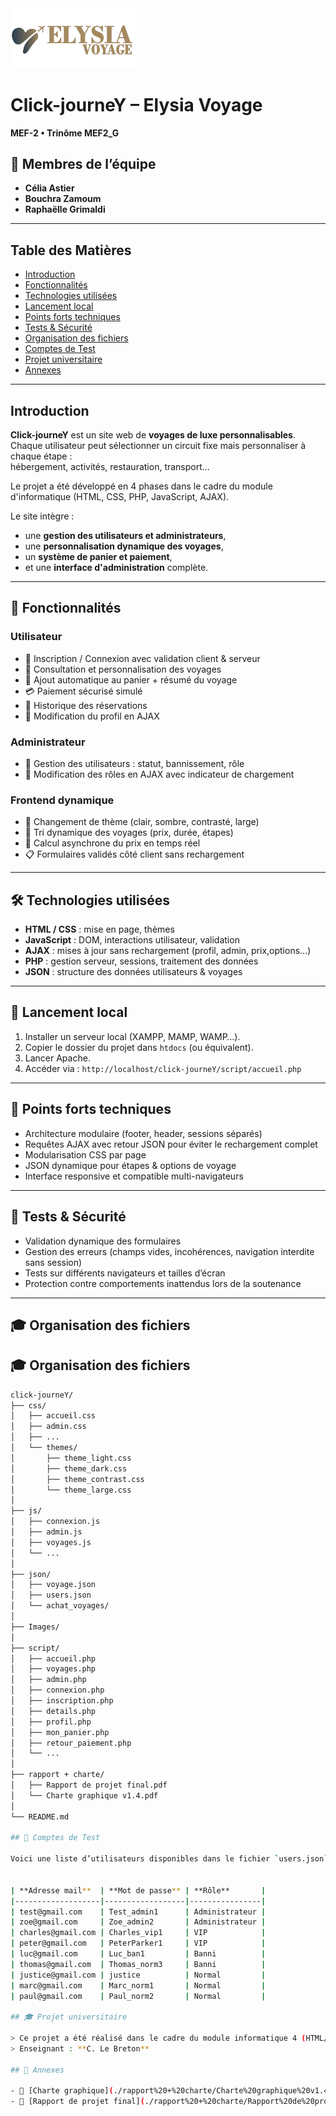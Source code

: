 <img src="Images/logo.png" alt="Logo Elysia Voyage" width="200">

# Click-journeY – Elysia Voyage

**MEF-2 • Trinôme MEF2_G**
## 👥 Membres de l’équipe

- **Célia Astier**
- **Bouchra Zamoum**
- **Raphaëlle Grimaldi**

---
## Table des Matières 
- [Introduction](#introduction)
- [Fonctionnalités](#fonctionnalités)
- [Technologies utilisées](#technologies-utilisées)
- [Lancement local](#lancement-local)
- [Points forts techniques](#points-forts-techniques)
- [Tests & Sécurité](#tests--sécurité)
- [Organisation des fichiers](#organisation-des-fichiers)
- [Comptes de Test](#comptes-de-test)
- [Projet universitaire](#projet-universitaire)
- [Annexes](#annexes)
---

## Introduction

**Click-journeY** est un site web de **voyages de luxe personnalisables**.  
Chaque utilisateur peut sélectionner un circuit fixe mais personnaliser à chaque étape :  
hébergement, activités, restauration, transport…

Le projet a été développé en 4 phases dans le cadre du module d'informatique (HTML, CSS, PHP, JavaScript, AJAX).

Le site intègre :
- une **gestion des utilisateurs et administrateurs**,
- une **personnalisation dynamique des voyages**,
- un **système de panier et paiement**,
- et une **interface d'administration** complète.

---

## 🧾 Fonctionnalités

### Utilisateur
- 🔐 Inscription / Connexion avec validation client & serveur
- 🧳 Consultation et personnalisation des voyages
- 🛒 Ajout automatique au panier + résumé du voyage
- 💳 Paiement sécurisé simulé
- 🧾 Historique des réservations
- 👤 Modification du profil en AJAX

### Administrateur
- 👥 Gestion des utilisateurs : statut, bannissement, rôle
- 🔄 Modification des rôles en AJAX avec indicateur de chargement

### Frontend dynamique
- 🎨 Changement de thème (clair, sombre, contrasté, large)
- 🧠 Tri dynamique des voyages (prix, durée, étapes)
- 🧮 Calcul asynchrone du prix en temps réel
- 📋 Formulaires validés côté client sans rechargement

---

## 🛠️ Technologies utilisées

- **HTML / CSS** : mise en page, thèmes
- **JavaScript** : DOM, interactions utilisateur, validation
- **AJAX** : mises à jour sans rechargement (profil, admin, prix,options…)
- **PHP** : gestion serveur, sessions, traitement des données
- **JSON** : structure des données utilisateurs & voyages

---

## 🚀 Lancement local

1. Installer un serveur local (XAMPP, MAMP, WAMP…).
2. Copier le dossier du projet dans `htdocs` (ou équivalent).
3. Lancer Apache.
4. Accéder via : `http://localhost/click-journeY/script/accueil.php`

---

## 🐞 Points forts techniques

- Architecture modulaire (footer, header, sessions séparés)
- Requêtes AJAX avec retour JSON pour éviter le rechargement complet
- Modularisation CSS par page
- JSON dynamique pour étapes & options de voyage
- Interface responsive et compatible multi-navigateurs

---

## 🧪 Tests & Sécurité

- Validation dynamique des formulaires
- Gestion des erreurs (champs vides, incohérences, navigation interdite sans session)
- Tests sur différents navigateurs et tailles d’écran
- Protection contre comportements inattendus lors de la soutenance

---


## 🎓 Organisation des fichiers
## 🎓 Organisation des fichiers

```bash
click-journeY/
├── css/
│   ├── accueil.css
│   ├── admin.css
│   ├── ...
│   └── themes/
│       ├── theme_light.css
│       ├── theme_dark.css
│       ├── theme_contrast.css
│       └── theme_large.css
│
├── js/
│   ├── connexion.js
│   ├── admin.js
│   ├── voyages.js
│   └── ...
│
├── json/
│   ├── voyage.json
│   ├── users.json
│   └── achat_voyages/
│
├── Images/
│
├── script/
│   ├── accueil.php
│   ├── voyages.php
│   ├── admin.php
│   ├── connexion.php
│   ├── inscription.php
│   ├── details.php
│   ├── profil.php
│   ├── mon_panier.php
│   ├── retour_paiement.php
│   └── ...
│
├── rapport + charte/
│   ├── Rapport de projet final.pdf
│   └── Charte graphique v1.4.pdf
│
└── README.md

## 👤 Comptes de Test

Voici une liste d’utilisateurs disponibles dans le fichier `users.json` pour vos tests :


| **Adresse mail**  | **Mot de passe** | **Rôle**       |
|-------------------|------------------|----------------|
| test@gmail.com    | Test_admin1      | Administrateur |
| zoe@gmail.com     | Zoe_admin2       | Administrateur |
| charles@gmail.com | Charles_vip1     | VIP            |
| peter@gmail.com   | PeterParker1     | VIP            |
| luc@gmail.com     | Luc_ban1         | Banni          |
| thomas@gmail.com  | Thomas_norm3     | Banni          |
| justice@gmail.com | justice          | Normal         |
| marc@gmail.com    | Marc_norm1       | Normal         |
| paul@gmail.com    | Paul_norm2       | Normal         |

## 🎓 Projet universitaire

> Ce projet a été réalisé dans le cadre du module informatique 4 (HTML/CSS, PHP, JS, DOM, AJAX) – préING2 – CY Tech – 2024/2025  
> Enseignant : **C. Le Breton**

## 📎 Annexes

- 📄 [Charte graphique](./rapport%20+%20charte/Charte%20graphique%20v1.4.pdf)
- 📄 [Rapport de projet final](./rapport%20+%20charte/Rapport%20de%20projet%20final.pdf)